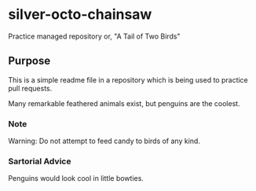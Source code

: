 # silver-octo-chainsaw
Practice managed repository
or, "A Tail of Two Birds"

## Purpose

This is a simple readme file in a repository which is being used to practice pull requests.

Many remarkable feathered animals exist, but penguins are the coolest.

### Note

Warning: Do not attempt to feed candy to birds of any kind.

### Sartorial Advice
Penguins would look cool in little bowties.
